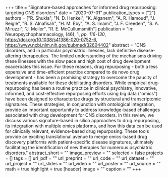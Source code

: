 +++
title = "Signature-based approaches for informed drug repurposing: targeting CNS disorders"
date = "2020-07-01"
publication_types = ["2"]
authors = ["R. Shukla", "N. D. Henkel", "K. Alganem", "A. R. Hamoud", "J. Reigle", "R. S. Alnafisah", "H. M. Eby", "A. S. Imami", "J. F. Creeden", "S. A. Miruzzi", "J. Meller", "R. E. McCullumsmith"]
publication = "In: Neuropsychopharmacology, (46), 1, _pp. 116-130_, https://doi.org/10.1038/s41386-020-0752-6, https://www.ncbi.nlm.nih.gov/pubmed/32604402"
abstract = "CNS disorders, and in particular psychiatric illnesses, lack definitive disease-altering therapeutics. The limited understanding of the mechanisms driving these illnesses with the slow pace and high cost of drug development exacerbates this issue. For these reasons, drug repurposing - both a less expensive and time-efficient practice compared to de novo drug development - has been a promising strategy to overcome the paucity of treatments available for these debilitating disorders. While empirical drug-repurposing has been a routine practice in clinical psychiatry, innovative, informed, and cost-effective repurposing efforts using big data (\"omics\") have been designed to characterize drugs by structural and transcriptomic signatures. These strategies, in conjunction with ontological integration, provide an important opportunity to address knowledge-based challenges associated with drug development for CNS disorders. In this review, we discuss various signature-based in silico approaches to drug repurposing, its integration with multiple omics platforms, and how this data can be used for clinically relevant, evidence-based drug repurposing. These tools provide an exciting translational avenue to merge omics-based drug discovery platforms with patient-specific disease signatures, ultimately facilitating the identification of new therapies for numerous psychiatric disorders."
abstract_short = ""
image_preview = ""
selected = false
projects = []
tags = []
url_pdf = ""
url_preprint = ""
url_code = ""
url_dataset = ""
url_project = ""
url_slides = ""
url_video = ""
url_poster = ""
url_source = ""
math = true
highlight = true
[header]
image = ""
caption = ""
+++
